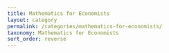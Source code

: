 ```yaml
---
title: Mathematics for Economists
layout: category
permalink: /categories/mathematics-for-economists/
taxonomy: Mathematics for Economists
sort_order: reverse
---
```

